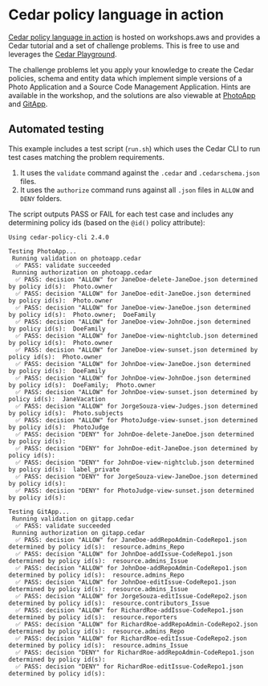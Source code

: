 # Cedar policy language in action

[Cedar policy language in action](https://catalog.workshops.aws/cedar-policy-language-in-action) is hosted on workshops.aws and provides a Cedar tutorial and a set of challenge problems.  This is free to use and leverages the [Cedar Playground](https://www.cedarpolicy.com/en/playground).

The challenge problems let you apply your knowledge to create the Cedar policies, schema and entity data which implement simple versions of a Photo Application and a Source Code Management Application.  Hints are available in the workshop, and the solutions are also viewable at [PhotoApp](PhotoApp) and [GitApp](GitApp).

## Automated testing

This example includes a test script (`run.sh`) which uses the Cedar CLI to run test cases matching the problem requirements.

1. It uses the `validate` command against the `.cedar` and `.cedarschema.json` files.
1. It uses the `authorize` command runs against all `.json` files in `ALLOW` and `DENY` folders.

The script outputs PASS or FAIL for each test case and includes any determining policy ids (based on the `@id()` policy attribute):

```text
Using cedar-policy-cli 2.4.0

Testing PhotoApp...
 Running validation on photoapp.cedar
  ✅ PASS: validate succeeded
 Running authorization on photoapp.cedar
  ✅ PASS: decision "ALLOW" for JaneDoe-delete-JaneDoe.json determined by policy id(s):  Photo.owner
  ✅ PASS: decision "ALLOW" for JaneDoe-edit-JaneDoe.json determined by policy id(s):  Photo.owner
  ✅ PASS: decision "ALLOW" for JaneDoe-view-JaneDoe.json determined by policy id(s):  Photo.owner;  DoeFamily
  ✅ PASS: decision "ALLOW" for JaneDoe-view-JohnDoe.json determined by policy id(s):  DoeFamily
  ✅ PASS: decision "ALLOW" for JaneDoe-view-nightclub.json determined by policy id(s):  Photo.owner
  ✅ PASS: decision "ALLOW" for JaneDoe-view-sunset.json determined by policy id(s):  Photo.owner
  ✅ PASS: decision "ALLOW" for JohnDoe-view-JaneDoe.json determined by policy id(s):  DoeFamily
  ✅ PASS: decision "ALLOW" for JohnDoe-view-JohnDoe.json determined by policy id(s):  DoeFamily;  Photo.owner
  ✅ PASS: decision "ALLOW" for JohnDoe-view-sunset.json determined by policy id(s):  JaneVacation
  ✅ PASS: decision "ALLOW" for JorgeSouza-view-Judges.json determined by policy id(s):  Photo.subjects
  ✅ PASS: decision "ALLOW" for PhotoJudge-view-sunset.json determined by policy id(s):  PhotoJudge
  ✅ PASS: decision "DENY" for JohnDoe-delete-JaneDoe.json determined by policy id(s):
  ✅ PASS: decision "DENY" for JohnDoe-edit-JaneDoe.json determined by policy id(s):
  ✅ PASS: decision "DENY" for JohnDoe-view-nightclub.json determined by policy id(s):  label_private
  ✅ PASS: decision "DENY" for JorgeSouza-view-JaneDoe.json determined by policy id(s):
  ✅ PASS: decision "DENY" for PhotoJudge-view-sunset.json determined by policy id(s):

Testing GitApp...
 Running validation on gitapp.cedar
  ✅ PASS: validate succeeded
 Running authorization on gitapp.cedar
  ✅ PASS: decision "ALLOW" for JaneDoe-addRepoAdmin-CodeRepo1.json determined by policy id(s):  resource.admins_Repo
  ✅ PASS: decision "ALLOW" for JohnDoe-addIssue-CodeRepo1.json determined by policy id(s):  resource.admins_Issue
  ✅ PASS: decision "ALLOW" for JohnDoe-addRepoAdmin-CodeRepo1.json determined by policy id(s):  resource.admins_Repo
  ✅ PASS: decision "ALLOW" for JohnDoe-editIssue-CodeRepo1.json determined by policy id(s):  resource.admins_Issue
  ✅ PASS: decision "ALLOW" for JorgeSouza-editIssue-CodeRepo2.json determined by policy id(s):  resource.contributors_Issue
  ✅ PASS: decision "ALLOW" for RichardRoe-addIssue-CodeRepo1.json determined by policy id(s):  resource.reporters
  ✅ PASS: decision "ALLOW" for RichardRoe-addRepoAdmin-CodeRepo2.json determined by policy id(s):  resource.admins_Repo
  ✅ PASS: decision "ALLOW" for RichardRoe-editIssue-CodeRepo2.json determined by policy id(s):  resource.admins_Issue
  ✅ PASS: decision "DENY" for RichardRoe-addRepoAdmin-CodeRepo1.json determined by policy id(s):
  ✅ PASS: decision "DENY" for RichardRoe-editIssue-CodeRepo1.json determined by policy id(s):
```
